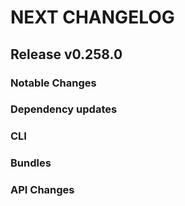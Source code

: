 # NEXT CHANGELOG

## Release v0.258.0

### Notable Changes

### Dependency updates

### CLI

### Bundles

### API Changes

